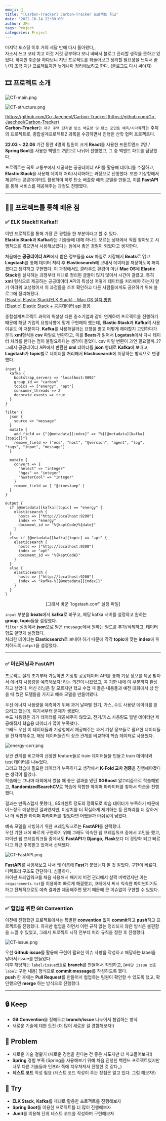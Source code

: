 ```yaml
---
emoji: 🌲
title: "[Carbon-Tracker] Carbon-Tracker 프로젝트 회고"
date: '2022-10-14 22:00:00'
author: JFe
tags: Project
categories: Project
---
```


마지막 포스팅 이후 거의 세달 만에 다시 돌아왔다,,  
자소서 쓰고 코테 치고 이것 저것 공부하다 보니 바빠서 블로그 관리할 생각을 못하고 있었다. 하지만 취준을 하다보니 지난 프로젝트를 되돌아보고 정리할 필요성을 느껴서 끝난지 조금 지난 프로젝트지만 늦게나마 정리해보려고 한다. (블로그도 다시 써야지)  

## 🎞 프로젝트 소개

![CT-main.png](CT-main.png)

![CT-structure.png](../daily-22-1/CT-structure.png)

[https://github.com/Go-Jaecheol/Carbon-Tracker](https://github.com/Go-Jaecheol/Carbon-Tracker)  
**Carbon-Tracker**는 `대구 주택 단지별 탄소 배출량 및 탄소 포인트 예측/시각화`라는 주제의 프로젝트로, 종합설계프로젝트2 과목을 수강하면서 진행한 산학 협력 프로젝트다.  

**22.03 ~ 22.06** 기간 동안 4명의 팀원이 크게 **React**를 사용한 프론트엔드 2명 / **Spring Boot**를 사용한 백엔드 2명으로 나뉘어 진행했고, 그 중 백엔드 파트를 담당했다.  

프로젝트는 국토 교통부에서 제공하는 공공데이터 API를 활용해 데이터를 수집하고, **Elastic Stack**을 사용해 데이터 처리/시각화하는 과정으로 진행했다. 또한 기상청에서 제공하는 공공데이터도 활용하여 하루 탄소 배출량 예측 모델을 만들고, 이를 **FastAPI**를 통해 서비스를 제공해주는 과정도 진행했다.  

---

## 👨‍💻 프로젝트를 통해 배운 점

### ✅ ELK Stack‼ Kafka‼  
이번 프로젝트를 통해 가장 큰 경험을 한 부분이라고 할 수 있다.  
**Elastic Stack**과 **Kafka**라는 기술들에 대해 하나도 모르는 상태에서 직접 찾아보고 시행착오를 겪으면서 사용해보았다는 점에서 좋은 경험이 되었다고 생각한다.  

처음에는 **공공데이터 API**에서 받은 정보들을 **csv** 파일로 저장해서 **Beats**로 읽고 **Logstash**를 통해 데이터 처리 후 **Elasticsearch**에 보내서 데이터를 저장하도록 해야겠다고 생각하고 구현했다. 이 과정에서도 클라우드 환경이 아닌 **Mac OS**에 **Elastic Stack**을 설치하는 과정부터 제대로 정리된 글들이 많지 않아서 시간이 걸렸고, 특히 **xml** 형식으로 제공하는 공공데이터 API의 특성상 어떻게 데이터를 처리해야 하는지 알기 어려워 고생했어서 이 과정들을 추후 확인하고 다른 사람들에게도 공유하기 위해 블로그에 정리해뒀다.  
[[Elastic] Elastic Stack(ELK Stack) - Mac OS 설치 방법](https://jfelog.netlify.app/elastic-mac-install/)  
[[Elastic] Elastic Stack + 공공데이터 api 활용](https://jfelog.netlify.app/elastic-open-data-api/)  

종합설계프로젝트 과목의 특성상 다른 중소기업과 같이 연계하여 프로젝트를 진행하기 때문에 해당 기업의 요청사항에 맞게 구현해야 했는데, **Elastic Stack**과 **Kafka**의 사용 이유도 이 때문이다. **Kafka**를 사용해달라는 요청을 받고 어떻게 해야할지 고민하다가 문득 **xml**형식을 **csv** 파일로 변환하고, 이를 **Beats**가 읽어서 **Logstash**에서 다시 데이터 처리를 한다는 점이 불필요하다는 생각이 들었다. csv 파일 변환이 과연 필요할까..??  
그래서 공공데이터 API에서 반환한 **xml** 데이터를 **json** 형태로 **Kafka**에 보내고, **Logstash**가 **topic**별로 데이터를 처리해서 **Elasticsearch**에 저장하는 방식으로 변경했다.  

```shell
input {
  kafka {
    bootstrap_servers => "localhost:9092"
    group_id => "carbon"
    topics => ["energy", "apt"]
    consumer_threads => 2
    decorate_events => true
  }
}

filter {
  json {
    source => "message"
  }
  mutate {
    add_field => {"[@metadata][index]" => "%{[@metadata][kafka][topic]}"}
    remove_field => ["ecs", "host", "@version", "agent", "log", "tags", "input", "message"]
  }

  mutate {
    convert => {
      "helect" => "integer"
      "hgas" => "integer"
      "hwaterCool" => "integer"
    }
    remove_field => [ "@timestamp" ]
  }
}

output {
  if [@metadata][kafka][topic] == "energy" {
    elasticsearch {
      hosts => ["http://localhost:9200"]
      index => "energy"
      document_id => "%{kaptCode}%{date}"
    }
  }
  else if [@metadata][kafka][topic] == "apt" {
    elasticsearch {
      hosts => ["http://localhost:9200"]
      index => "apt"
      document_id => "%{kaptCode}"
    }
  }
  else {
    elasticsearch {
      hosts => ["http://localhost:9200"]
      index => "kafka-%{[@metadata][index]}"
    }
  }
}
```

<center>[그래서 바꾼 `logstash.conf` 설정 파일]</center>  

`input` 부분을 **beats**에서 **kafka**로 바꾸고, 해당 kafka 서버를 설정하고 원하는 **group**, **topic**들을 설정했다.  
`filter` 설정에서 **json**으로 받은 message에서 원하는 필드를 추가/삭제하고, 데이터 형도 알맞게 설정했다.  
처리한 데이터는 **Elasticsearch**로 보내야 하기 때문에 각각 **topic**에 맞는 **index**에 위치하도록 `output`을 설정했다.  

---

### ✅ 머신러닝과 FastAPI  

프로젝트 설계 초기부터 가능하면 기상청 공공데이터 API를 통해 기상 정보를 제공 받아서 에너지 사용량을 예측해보자! 라는 의견이 나왔었고, 꼭 기한 내에 이 부분까지 완성하고 싶었다. 머신 러닝은 잘 모르지만 학교 수업 때 들은 내용들과 예전 대회에서 상 받을 때 썼던 모델들을 가지고 예측 모델을 만들어봤다.  

우선 에너지 사용량을 예측하기 위해 과거 날짜별 전기, 가스, 수도 사용량 데이터를 얻으려고 했는데, 여기서부터 문제가 생겼다.  
수도 사용량은 과거 데이터를 제공해주지 않았고, 전기/가스 사용량도 월별 데이터만 제공해줘서 학습용 데이터가 많이 부족했다.  
그래도 우선 이 데이터들과 기상청에서 제공해주는 과거 기상 정보들로 필요한 데이터들을 전처리해주고, 해당 데이터들간의 상관 관계를 비교하여 학습 데이터로 사용했다.  

![energy-corr.png](energy-corr.png)

상관 관계를 비교하여 선정한 feature들로 train 데이터들을 만들고 train 데이터와 test 데이터를 나누었다.  
그리고 학습에 필요한 데이터가 부족하다고 생각해서 **K-Fold 교차 검증**을 진행해야겠다는 생각이 들었다.  
학습에는 그나마 대회에서 썼을 때 좋은 결과를 냈던 **XGBoost** 알고리즘으로 학습해봤고, **RandomizedSearchCV**로 학습에 적합한 하이퍼 파라미터를 찾아서 학습을 진행했다.  

결과는 만족스럽지 못했다,, 85퍼센트 정도의 정확도로 학습 데이터가 부족하기 때문에 어느정도 예상했던 결과였지만, 이상치를 더 확실하게 제거하는 등 전처리를 더 잘하거나 더 적합한 하이퍼 파라미터를 찾았다면 어땠을까 아쉬움이 남았다..  

예측 모델을 서빙하기 위한 프레임워크로는 **FastAPI**를 선택했다.  
우선 기한 내에 빠르게 구현하기 위해 그래도 익숙한 웹 프레임워크 중에서 고민을 했고, 파이썬 웹 프레임워크들 중에서도 **FastAPI**가 **Django**, **Flask**보다 더 경량화 되고 빠르다고 최근 주목받고 있어서 선택했다.  

![CT-FastAPI.png](CT-FastAPI.png)

**FastAPI**를 사용해보고 나서 왜 이름에 **Fast**가 붙었는지 알 것 같았다. 구현이 빠르다. 디렉토리 구조도 간단하다. 심플하다.  
파이썬 프레임워크를 처음 사용해서 패키지 버전 관리에서 살짝 버벅였지만 이는 `requirements.txt`를 이용하여 빠르게 해결했고, 코테에서 써서 익숙한 파이썬이기도 하고 전체적으로도 예측 결과만 제공해주면 됐기 때문에 큰 이슈없이 구현할 수 있었다.

---

### ✅ 협업을 위한 Git Convention  

이전에 진행했던 프로젝트에서는 특별한 **convention** 없이 **commit**하고 **push**하고 프로젝트를 진행했다. 하지만 협업을 하면서 이런 규칙 없는 정리되지 않은 방식은 불편함을 느낄 수 있었고, 그래서 프로젝트 시작 전부터 미리 규칙을 정한 후 진행했다.  

![CT-issue.png](CT-issue.png)

우선 **Github issue**를 활용해 구현이 필요한 이슈 사항을 작성하고 해당하는 label을 달아서 issue를 만들었다.  
이후 해당하는 `label/issue번호`로 **branch**를 만들어서 작업하고, [`#해당 issue 번호` `label`: 구현 내용] 형식으로 **commit message**를 작성하도록 했다.  
**push** 한 후에는 **Pull Request**를 만들어서 협업하는 팀원이 확인할 수 있도록 했고, 확인했으면 **merge** 하는 방식으로 진행했다.

---

## 🔒 Keep

- **Git Convention**을 정해두고 **branch/issue** 나누어서 협업하는 방식  
- 새로운 기술에 대한 도전 (더 많이 새로운 걸 경험해보자!)  

## 🚧 Problem

- 새로운 기술 겉핥기 (새로운 경험을 한다는 건 좋은 시도지만 더 파고들어보자!)  
- **Spring** 경험 부족 (Spring을 사용해보기 위해 처음 진행한 백엔드 프로젝트였지만 너무 다른 기술들과 인프라 쪽에 치우쳐져서 진행한 것 같다,,)  
- **테스트 코드** 작성 필요 (테스트 코드 작성이 주는 장점은 알고 있다. 그럼 해보자!)  

## 🎯 Try

- **ELK Stack**, **Kafka**를 제대로 활용한 프로젝트를 진행해보자  
- **Spring Boot**를 이용한 프로젝트를 더 많이 진행해보자  
- **Junit**를 이용해 단위 테스트 코드를 작성하며 구현해보자  



```toc
```